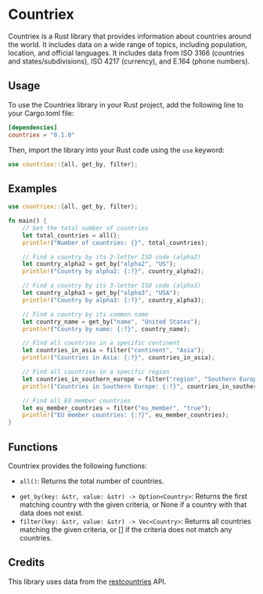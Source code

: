 # Countriex

Countriex is a Rust library that provides information about countries around the world. It includes data on a wide range of topics, including population, location, and official languages. It includes data from ISO 3166 (countries and states/subdivisions), ISO 4217 (currency), and E.164 (phone numbers).

## Usage

To use the Countriex library in your Rust project, add the following line to your Cargo.toml file:

```toml
[dependencies]
countriex = "0.1.0"
```

Then, import the library into your Rust code using the `use` keyword:

```rust
use countriex::{all, get_by, filter};
```

## Examples

```rust
use countriex::{all, get_by, filter};

fn main() {
    // Get the total number of countries
    let total_countries = all();
    println!("Number of countries: {}", total_countries);

    // Find a country by its 2-letter ISO code (alpha2)
    let country_alpha2 = get_by("alpha2", "US");
    println!("Country by alpha2: {:?}", country_alpha2);

    // Find a country by its 3-letter ISO code (alpha3)
    let country_alpha3 = get_by("alpha3", "USA");
    println!("Country by alpha3: {:?}", country_alpha3);

    // Find a country by its common name
    let country_name = get_by("name", "United States");
    println!("Country by name: {:?}", country_name);

    // Find all countries in a specific continent
    let countries_in_asia = filter("continent", "Asia");
    println!("Countries in Asia: {:?}", countries_in_asia);

    // Find all countries in a specific region
    let countries_in_southern_europe = filter("region", "Southern Europe");
    println!("Countries in Southern Europe: {:?}", countries_in_southern_europe);

    // Find all EU member countries
    let eu_member_countries = filter("eu_member", "true");
    println!("EU member countries: {:?}", eu_member_countries);
}
```

## Functions

Countriex provides the following functions:

- `all()`: Returns the total number of countries.

* `get_by(key: &str, value: &str) -> Option<Country>`: Returns the first matching country with the given criteria, or None if a country with that data does not exist.
* `filter(key: &str, value: &str) -> Vec<Country>`: Returns all countries matching the given criteria, or [] if the criteria does not match any countries.

## Credits

This library uses data from the [restcountries](https://restcountries.com/) API.

